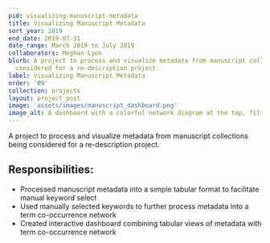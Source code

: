 ```yaml
---
pid: visualizing-manuscript-metadata
title: Visualizing Manuscript Metadata
sort_year: 2019
end_date: 2019-07-31
date_range: March 2019 to July 2019
collaborators: Meghan Lyon
blurb: A project to process and visualize metadata from manuscript collections being
  considered for a re-description project.
label: Visualizing Manuscript Metadata
order: '09'
collection: projects
layout: project_post
image: 'assets/images/manuscript_dashboard.png'
image_alt: A dashboard with a colorful network diagram at the top, filters on the right, and a table along the bottom.
---
```

A project to process and visualize metadata from manuscript collections being
considered for a re-description project.

## Responsibilities:

* Processed manuscript metadata into a simple tabular format to facilitate manual keyword select
* Used manually selected keywords to further process metadata into a term co-occurrence network
* Created interactive dashboard combining tabular views of metadata with term co-occurrence network